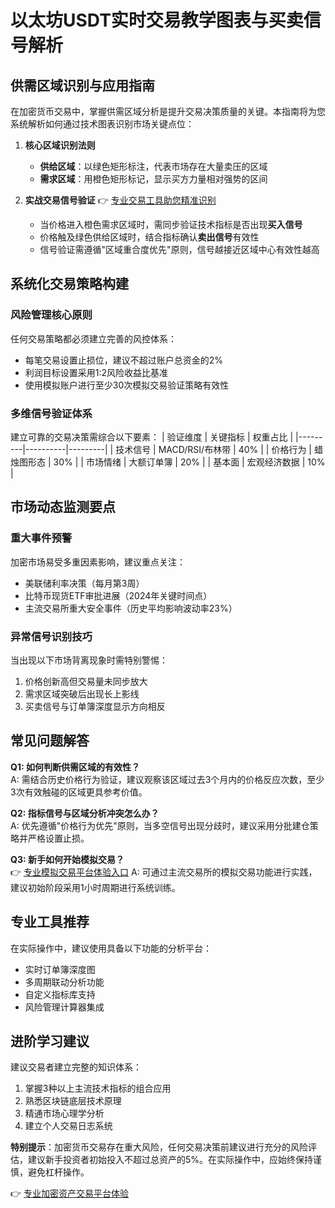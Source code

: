 # 以太坊USDT实时交易教学图表与买卖信号解析

## 供需区域识别与应用指南
在加密货币交易中，掌握供需区域分析是提升交易决策质量的关键。本指南将为您系统解析如何通过技术图表识别市场关键点位：

1. **核心区域识别法则**
   - **供给区域**：以绿色矩形标注，代表市场存在大量卖压的区域
   - **需求区域**：用橙色矩形标记，显示买方力量相对强势的区间

2. **实战交易信号验证**
   👉 [专业交易工具助您精准识别](https://bit.ly/okx_welcome)
   - 当价格进入橙色需求区域时，需同步验证技术指标是否出现**买入信号**
   - 价格触及绿色供给区域时，结合指标确认**卖出信号**有效性
   - 信号验证需遵循"区域重合度优先"原则，信号越接近区域中心有效性越高

## 系统化交易策略构建

### 风险管理核心原则
任何交易策略都必须建立完善的风控体系：
- 每笔交易设置止损位，建议不超过账户总资金的2%
- 利润目标设置采用1:2风险收益比基准
- 使用模拟账户进行至少30次模拟交易验证策略有效性

### 多维信号验证体系
建立可靠的交易决策需综合以下要素：
| 验证维度 | 关键指标 | 权重占比 |
|---------|----------|---------|
| 技术信号 | MACD/RSI/布林带 | 40% |
| 价格行为 | 蜡烛图形态 | 30% |
| 市场情绪 | 大额订单簿 | 20% |
| 基本面 | 宏观经济数据 | 10% |

## 市场动态监测要点

### 重大事件预警
加密市场易受多重因素影响，建议重点关注：
- 美联储利率决策（每月第3周）
- 比特币现货ETF审批进展（2024年关键时间点）
- 主流交易所重大安全事件（历史平均影响波动率23%）

### 异常信号识别技巧
当出现以下市场背离现象时需特别警惕：
1. 价格创新高但交易量未同步放大
2. 需求区域突破后出现长上影线
3. 买卖信号与订单簿深度显示方向相反

## 常见问题解答

**Q1: 如何判断供需区域的有效性？**  
A: 需结合历史价格行为验证，建议观察该区域过去3个月内的价格反应次数，至少3次有效触碰的区域更具参考价值。

**Q2: 指标信号与区域分析冲突怎么办？**  
A: 优先遵循"价格行为优先"原则，当多空信号出现分歧时，建议采用分批建仓策略并严格设置止损。

**Q3: 新手如何开始模拟交易？**  
👉 [专业模拟交易平台体验入口](https://bit.ly/okx_welcome)
A: 可通过主流交易所的模拟交易功能进行实践，建议初始阶段采用1小时周期进行系统训练。

## 专业工具推荐
在实际操作中，建议使用具备以下功能的分析平台：
- 实时订单簿深度图
- 多周期联动分析功能
- 自定义指标库支持
- 风险管理计算器集成

## 进阶学习建议
建议交易者建立完整的知识体系：
1. 掌握3种以上主流技术指标的组合应用
2. 熟悉区块链底层技术原理
3. 精通市场心理学分析
4. 建立个人交易日志系统

**特别提示**：加密货币交易存在重大风险，任何交易决策前建议进行充分的风险评估，建议新手投资者初始投入不超过总资产的5%。在实际操作中，应始终保持谨慎，避免杠杆操作。

👉 [专业加密资产交易平台体验](https://bit.ly/okx_welcome)